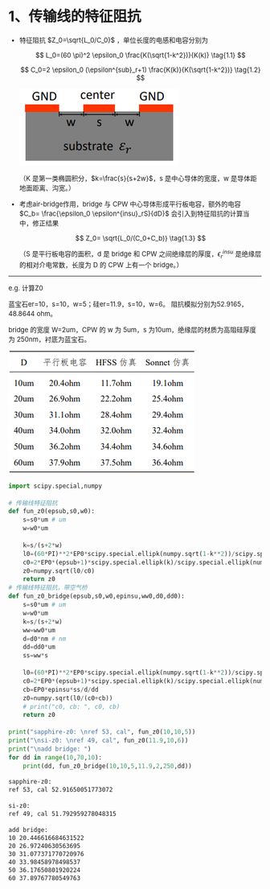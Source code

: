 # 1、传输线的特征阻抗
<font size=2>

* 特征阻抗 $Z_0=\sqrt{L_0/C_0}$ ，单位长度的电感和电容分别为

    $$
    L_0=(60 \pi)^2 \epsilon_0 \frac{K(\sqrt{1-k^2})}{K(k)}
    \tag{1.1}
    $$

    $$
    C_0=2 \epsilon_0 (\epsilon^{sub}_r+1) \frac{K(k)}{K(\sqrt{1-k^2})}
    \tag{1.2}
    $$

    ![Alt text](image/cpw.png)
    
    （K 是第一类椭圆积分，$k=\frac{s}{s+2w}$，s 是中心导体的宽度，w 是导体距地面距离、沟宽。）

* 考虑air-bridge作用，bridge 与 CPW 中心导体形成平行板电容，额外的电容 $C_b= \frac{\epsilon_0 \epsilon^{insu}_rS}{dD}$ 会引入到特征阻抗的计算当中，修正结果

    $$
    Z_0= \sqrt{L_0/(C_0+C_b)}
    \tag{1.3}
    $$

    （S 是平行板电容的面积，d 是 bridge 和 CPW 之间绝缘层的厚度，$\epsilon^{insu}_r$ 是绝缘层的相对介电常数，长度为 D 的 CPW 上有一个 bridge。）

---
e.g. 计算Z0

蓝宝石er=10，s=10，w=5；硅er=11.9，s=10，w=6。
阻抗模拟分别为52.9165，48.8644 ohm。

bridge 的宽度 W=2um，CPW 的 w 为 5um，s 为10um，绝缘层的材质为高阻硅厚度为 250nm，衬底为蓝宝石。

![Alt text](image/table-z0.jpg)

</font>

```py
import scipy.special,numpy

# 传输线特征阻抗
def fun_z0(epsub,s0,w0): 
    s=s0*um # um
    w=w0*um

    k=s/(s+2*w)
    l0=(60*PI)**2*EP0*scipy.special.ellipk(numpy.sqrt(1-k**2))/scipy.special.ellipk(k) #第一类椭圆积分K(k)
    c0=2*EP0*(epsub+1)*scipy.special.ellipk(k)/scipy.special.ellipk(numpy.sqrt(1-k**2))
    z0=numpy.sqrt(l0/c0)
    return z0
# 传输线特征阻抗，带空气桥
def fun_z0_bridge(epsub,s0,w0,epinsu,ww0,d0,dd0): 
    s=s0*um # um
    w=w0*um
    k=s/(s+2*w)
    ww=ww0*um
    d=d0*nm # nm
    dd=dd0*um
    ss=ww*s

    l0=(60*PI)**2*EP0*scipy.special.ellipk(numpy.sqrt(1-k**2))/scipy.special.ellipk(k) #第一类椭圆积分K(k)
    c0=2*EP0*(epsub+1)*scipy.special.ellipk(k)/scipy.special.ellipk(numpy.sqrt(1-k**2))
    cb=EP0*epinsu*ss/d/dd
    z0=numpy.sqrt(l0/(c0+cb))
    # print("c0, cb: ", c0, cb)
    return z0

print("sapphire-z0: \nref 53, cal", fun_z0(10,10,5))
print("\nsi-z0: \nref 49, cal", fun_z0(11.9,10,6))
print("\nadd bridge: ")
for dd in range(10,70,10): 
    print(dd, fun_z0_bridge(10,10,5,11.9,2,250,dd))
```
```
sapphire-z0: 
ref 53, cal 52.91650051773072

si-z0: 
ref 49, cal 51.792959278048315

add bridge: 
10 20.446616684631522
20 26.97240630563695
30 31.077371770720976
40 33.98458978498537
50 36.17650801920224
60 37.89767780549763
```
